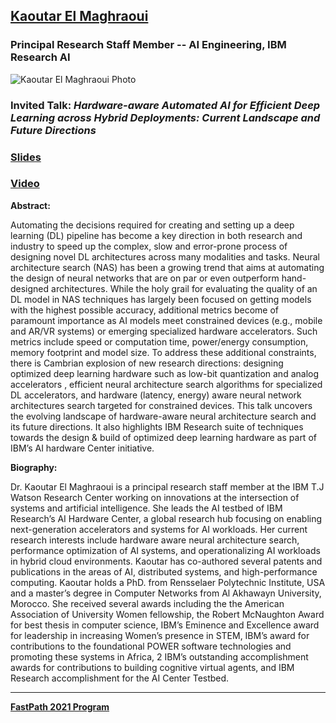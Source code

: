 ## [Kaoutar El Maghraoui](https://researcher.watson.ibm.com/researcher/view.php?person=us-kelmaghr)
### Principal Research Staff Member -- AI Engineering, IBM Research AI

![Kaoutar El Maghraoui Photo](https://researcher.watson.ibm.com/researcher/photos/1843.jpg)

### Invited Talk:  *Hardware-aware Automated AI for Efficient Deep Learning across Hybrid Deployments: Current Landscape and Future Directions*

### [Slides](https://tinyurl.com/fastpath2021/Slides/FastPath2021_K_ElMaghroui.pdf)

### [Video](https://www.youtube.com/watch?v=oGQg061Wmoo&list=PLiFY02l7XTtu56WoMabDUjo-xfESEDs14&index=5)

**Abstract:**

Automating the decisions required for creating and setting up a deep learning (DL) pipeline has become a key direction in both research and industry to speed up the complex, slow and error-prone process of designing novel DL architectures across many modalities and tasks. Neural architecture search (NAS) has been a growing trend that aims at automating the design of neural networks that are on par or even outperform hand-designed architectures. While the holy grail for evaluating the quality of an DL model in NAS techniques has largely been focused on getting models with the highest possible accuracy, additional metrics become of paramount importance as AI models meet constrained devices (e.g., mobile and AR/VR systems) or emerging specialized hardware accelerators. Such metrics include speed or computation time, power/energy consumption, memory footprint and model size. To address these additional constraints, there is Cambrian explosion of new research directions: designing optimized deep learning hardware such as low-bit quantization and analog accelerators , efficient neural architecture search algorithms for specialized DL accelerators, and hardware (latency, energy) aware neural network architectures search targeted for constrained devices. This talk uncovers the evolving landscape of hardware-aware neural architecture search and its future directions. It also highlights IBM Research suite of techniques towards the design & build of optimized deep learning hardware as part of IBM’s AI hardware Center initiative.

**Biography:**

Dr. Kaoutar El Maghraoui is a principal research staff member at the IBM T.J Watson Research Center working on innovations at the intersection of systems and artificial intelligence. She leads the AI testbed of IBM Research’s AI Hardware Center, a global research hub focusing on enabling next-generation accelerators and systems for AI workloads. Her current research interests include hardware aware neural architecture search, performance optimization of AI systems, and operationalizing AI workloads in hybrid cloud environments.  Kaoutar has co-authored several patents and publications in the areas of AI, distributed systems, and high-performance computing. Kaoutar holds a PhD. from Rensselaer Polytechnic Institute, USA and a master’s degree in Computer Networks from Al Akhawayn University, Morocco. She received several awards including the the American Association of University Women fellowship, the Robert McNaughton Award for best thesis in computer science, IBM’s Eminence and Excellence award for leadership in increasing Women’s presence in STEM, IBM’s award for contributions to the foundational POWER software technologies and promoting these systems in Africa, 2 IBM’s outstanding accomplishment awards for contributions to building cognitive virtual agents, and IBM Research accomplishment for the AI Center Testbed. 

----
**[FastPath 2021 Program](https://tinyurl.com/fastpath2021/Program)**
